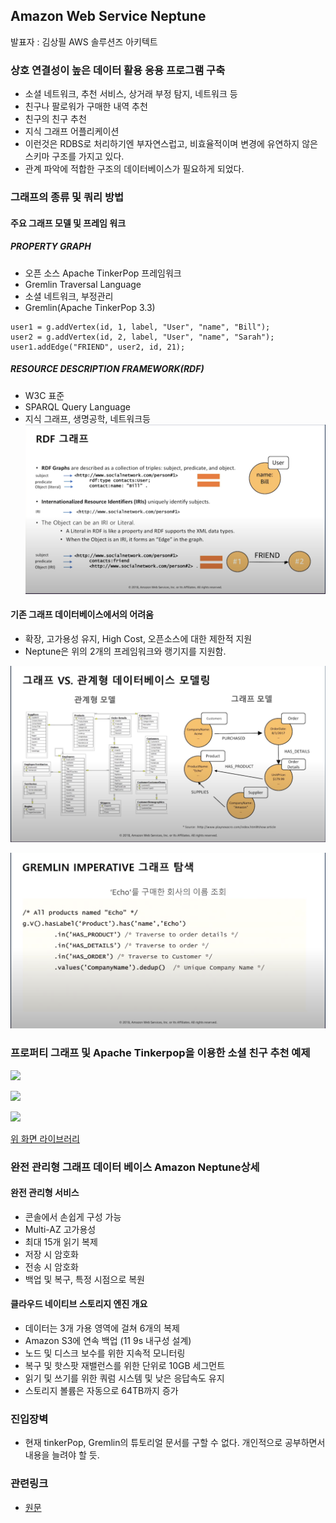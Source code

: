 ## Amazon Web Service Neptune

발표자 : 김상필 AWS 솔루션즈 아키텍트

### 상호 연결성이 높은 데이터 활용 응용 프로그램 구축

- 소셜 네트워크, 추천 서비스, 상거래 부정 탐지, 네트워크 등
- 친구나 팔로워가 구매한 내역 추천
- 친구의 친구 추천
- 지식 그래프 어플리케이션
- 이런것은 RDBS로 처리하기엔 부자연스럽고, 비효율적이며 변경에 유연하지 않은 스키마 구조를 가지고 있다.
- 관계 파악에 적합한 구조의 데이터베이스가 필요하게 되었다.

### 그래프의 종류 및 쿼리 방법

#### 주요 그래프 모델 및 프레임 워크

##### PROPERTY GRAPH

- 오픈 소스 Apache TinkerPop 프레임워크
- Gremlin Traversal Language
- 소셜 네트워크, 부정관리
- Gremlin(Apache TinkerPop 3.3)

```
user1 = g.addVertex(id, 1, label, "User", "name", "Bill");
user2 = g.addVertex(id, 2, label, "User", "name", "Sarah");
user1.addEdge("FRIEND", user2, id, 21);
```

##### RESOURCE DESCRIPTION FRAMEWORK(RDF)

- W3C 표준
- SPARQL Query Language
- 지식 그래프, 생명공학, 네트워크등
![](AmazonNeptune.assets/img01.png)
#### 기존 그래프 데이터베이스에서의 어려움

- 확장, 고가용성 유지, High Cost, 오픈소스에 대한 제한적 지원
- Neptune은 위의 2개의 프레임워크와 랭기지를 지원함.

![](AmazonNeptune.assets/img02.png)

![](AmazonNeptune.assets/img03.png)

### 프로퍼티 그래프 및 Apache Tinkerpop을 이용한 소셜 친구 추천 예제

![](/Users/freend/Documents/freend/docus/Amazon/Amazon-Cloud-2018/AmazonNeptune.assets/img05.png)

![](/Users/freend/Documents/freend/docus/Amazon/Amazon-Cloud-2018/AmazonNeptune.assets/img06.png)

![](/Users/freend/Documents/freend/docus/Amazon/Amazon-Cloud-2018/AmazonNeptune.assets/img07.png)

[위 화면 라이브러리](https://github.com/bricaud/graphexp)

### 완전 관리형 그래프 데이터 베이스 Amazon Neptune상세

#### 완전 관리형 서비스

- 콘솔에서 손쉽게 구성 가능
- Multi-AZ 고가용성
- 최대 15개 읽기 복제
- 저장 시 암호화
- 전송 시 암호화
- 백업 및 복구, 특정 시점으로 복원

#### 클라우드 네이티브 스토리지 엔진 개요

- 데이터는 3개 가용 영역에 걸쳐 6개의 복제
- Amazon S3에 연속 백업 (11 9s 내구성 설계)
- 노드 및 디스크 보수를 위한 지속적 모니터링
- 복구 및 핫스팟 재밸런스를 위한 단위로 10GB 세그먼트
- 읽기 및 쓰기를 위한 쿼럼 시스템 및 낮은 응답속도 유지
- 스토리지 볼륨은 자동으로 64TB까지 증가

### 진입장벽

- 현재 tinkerPop, Gremlin의 튜토리얼 문서를 구할 수 없다. 개인적으로 공부하면서 내용을 늘려야 할 듯.

### 관련링크

- [원문](https://www.youtube.com/watch?v=DZ7HmDQxioc)